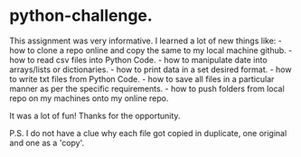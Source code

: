 # python-challenge.

This assignment was very informative. I learned a lot of new things like:
    - how to clone a repo online and copy the same to my local machine github. 
    - how to read csv files into Python Code.
    - how to manipulate date into arrays/lists or dictionaries.
    - how to print data in a set desired format. 
    - how to write txt files from Python Code.
    - how to save all files in a particular manner as per the specific requirements. 
    - how to push folders from local repo on my machines onto my online repo. 

It was a lot of fun! Thanks for the opportunity.

P.S. I do not have a clue why each file got copied in duplicate, one original and one as a 'copy'. 
